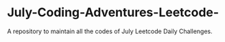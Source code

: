 # July-Coding-Adventures-Leetcode-

A repository to maintain all the codes of July Leetcode Daily Challenges.
